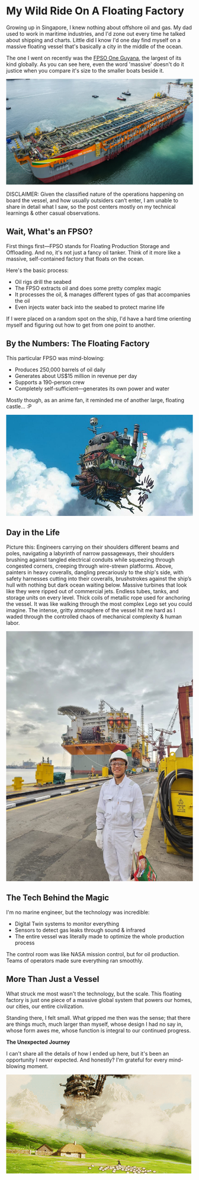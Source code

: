 # My Wild Ride On A Floating Factory

Growing up in Singapore, I knew nothing about offshore oil and gas. My dad used to work in maritime industries, and I'd zone out every time he talked about shipping and charts. Little did I know I'd one day find myself on a massive floating vessel that's basically a city in the middle of the ocean.

The one I went on recently was the [FPSO One Guyana](https://www.sbmoffshore.com/newsroom/fpso-one-guyana-project-passes-another-major-milestone/), the largest of its kind globally. As you can see here, even the word 'massive' doesn't do it justice when you compare it's size to the smaller boats beside it.

![One Guyana FPSO](./assets/one_guyana_drydock.png)

<aside>
DISCLAIMER: Given the classified nature of the operations happening on board the vessel, and how usually outsiders can’t enter, I am unable to share in detail what I saw, so the post centers mostly on my technical learnings & other casual observations.
</aside>


## Wait, What's an FPSO?

First things first—FPSO stands for Floating Production Storage and Offloading. And no, it's not just a fancy oil tanker. Think of it more like a massive, self-contained factory that floats on the ocean.

Here's the basic process:
- Oil rigs drill the seabed
- The FPSO extracts oil and does some pretty complex magic
- It processes the oil, & manages different types of gas that accompanies the oil
- Even injects water back into the seabed to protect marine life

If I were placed on a random spot on the ship, I'd have a hard time orienting myself and figuring out how to get from one point to another.

## By the Numbers: The Floating Factory

This particular FPSO was mind-blowing:

- Produces 250,000 barrels of oil daily
- Generates about US$15 million in revenue per day
- Supports a 190-person crew
- Completely self-sufficient—generates its own power and water

Mostly though, as an anime fan, it reminded me of another large, floating castle... :P


![Howl's Moving Castle Still](./assets/howls_moving_castle_still.png)

## Day in the Life

Picture this: Engineers carrying on their shoulders different beams and poles, navigating a labyrinth of narrow passageways, their shoulders brushing against tangled electrical conduits while squeezing through congested corners, creeping through wire-strewn platforms. Above, painters in heavy coveralls, dangling precariously to the ship's side, with safety harnesses cutting into their coveralls, brushstrokes against the ship’s hull with nothing but dark ocean waiting below. Massive turbines that look like they were ripped out of commercial jets. Endless tubes, tanks, and storage units on every level. Thick coils of metallic rope used for anchoring the vessel. It was like walking through the most complex Lego set you could imagine. The intense, gritty atmosphere of the vessel hit me hard as I waded through the controlled chaos of mechanical complexity & human labor.

![Me getting ready to board the One Guyana](./assets/personal_one_guyana_still.jpeg)

## The Tech Behind the Magic
I'm no marine engineer, but the technology was incredible:
- Digital Twin systems to monitor everything
- Sensors to detect gas leaks through sound & infrared
- The entire vessel was literally made to optimize the whole production process

The control room was like NASA mission control, but for oil production. Teams of operators made sure everything ran smoothly.

## More Than Just a Vessel

What struck me most wasn't the technology, but the scale. This floating factory is just one piece of a massive global system that powers our homes, our cities, our entire civilization.

Standing there, I felt small.  What gripped me then was the sense; that there are things much, much larger than myself, whose design I had no say in, whose form awes me, whose function is integral to our continued progress.

**The Unexpected Journey**

I can't share all the details of how I ended up here, but it's been an opportunity I never expected. And honestly? I'm grateful for every mind-blowing moment.


![Howl's Moving Castle GIF](./assets/howls_moving_castle.gif)